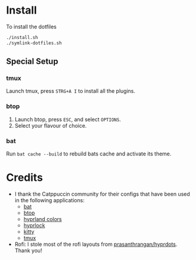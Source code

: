 # Install

To install the dotfiles

```sh
./install.sh
./symlink-dotfiles.sh
```

## Special Setup

### tmux

Launch tmux, press `STRG+A I` to install all the plugins.

### btop

1. Launch btop, press `ESC`, and select `OPTIONS`.
1. Select your flavour of choice.

### bat

Run `bat cache --build` to rebuild bats cache and activate its theme.

# Credits

- I thank the Catppuccin community for their configs that have been used in the following applications:
  - [bat](https://github.com/catppuccin/bat)
  - [btop](https://github.com/catppuccin/btop)
  - [hyprland colors](https://github.com/catppuccin/hyprland)
  - [hyprlock](https://github.com/catppuccin/hyprlock)
  - [kitty](https://github.com/catppuccin/kitty)
  - [tmux](https://github.com/catppuccin/tmux)
- Rofi: I stole most of the rofi layouts from [prasanthrangan/hyprdots](https://github.com/prasanthrangan/hyprdots). Thank you!
